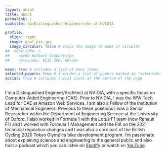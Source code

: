 ```yaml
---
layout: about
title: about
permalink: /
subtitle: <b>Distinguished Engineer</b> at NVIDIA

profile:
  align: right
  image: prof_pic.jpg
  image_circular: false # crops the image to make it circular
##  more_info: >
##    <p>60 Holborn Viaduct</p>
##    <p>London, EC1A 2FD, UK</p>

news: true # includes a list of news items
selected_papers: true # includes a list of papers marked as "selected={true}"
social: true # includes social icons at the bottom of the page
---
```


I'm a Distinguished Engineer/Architect at NVIDIA, with a specific focus on Computer-Aided Engineering (CAE). Prior to NVIDIA, I was the WW Tech Lead for CAE at Amazon Web Services. I am also a Fellow of the Institution of Mechanical Engineers. Previous to these positions I was a Senior Researcher within the Department of Engineering Science at the University of Oxford. I also worked in Formula 1 with the Lotus F1 team (now Renault F1) and I worked with Formula 1 Management and the FIA on the 2021 technical regulation changes and I was also a core part of the British Cycling 2020 Tokyo Olympics bike development program.
I'm passionate about explaining science and engineering to the general public and also host a podcast which you can listen on [Spotify](https://open.spotify.com/show/4muRLrJ9Pxglw0RsPgx2gb?si=2ad43f70bad14edb) or watch on [YouTube](https://www.youtube.com/channel/UCFFbscxlXPiTNRulk8sOwRQ). 

